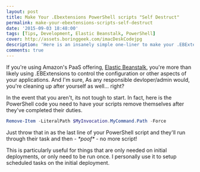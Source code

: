 ```yaml
---
layout: post
title: Make Your .Ebextensions PowerShell scripts "Self Destruct"
permalink: make-your-ebextensions-scripts-self-destruct
date: '2015-09-03 18:48:00'
tags: [Tips, Development, Elastic Beanstalk, PowerShell]
cover: http://assets.boringgeek.com/imacDeskCodejpg
description: 'Here is an insanely simple one-liner to make your .EBExtensions PowerShell completely self destruct (okay... delete themselves) upon successful execution.'
comments: true
---
```


If you're using Amazon's PaaS offering, [Elastic Beanstalk](https://aws.amazon.com/elasticbeanstalk/), you're more than likely using .EBExtensions to control the configuration or other aspects of your applications.  And I'm sure, As any responsible devloper/admin would, you're cleaning up after yourself as well... right?

In the event that you aren't, its not tough to start.  In fact, here is the PowerShell code you need to have your scripts remove themselves after they've completed their duties.

```PowerShell
Remove-Item -LiteralPath $MyInvocation.MyCommand.Path -Force
```

Just throw that in as the last line of your PowerShell script and they'll run through their task and then - *\*poof\** - no more script!

This is particularly useful for things that are only needed on initial deployments, or only need to be run once.  I personally use it to setup scheduled tasks on the initial deployment.

